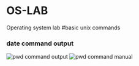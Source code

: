 # OS-LAB
Operating system lab
#basic unix commands
### date command output
![pwd command output](pwd.png)
![pwd command manual](pwd.png)
